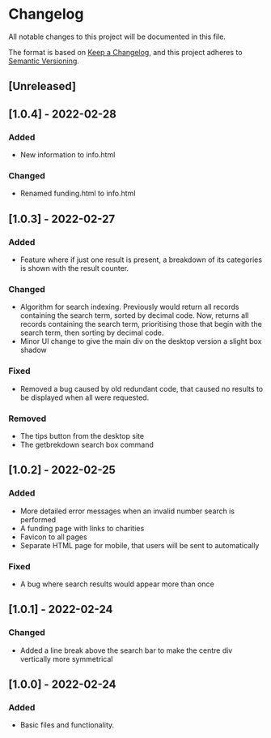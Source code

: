 # Changelog

All notable changes to this project will be documented in this file.

The format is based on [Keep a Changelog](https://keepachangelog.com/en/1.0.0/),
and this project adheres to [Semantic Versioning](https://semver.org/spec/v2.0.0.html).

## [Unreleased]

## [1.0.4] - 2022-02-28

### Added

-   New information to info.html

### Changed

-   Renamed funding.html to info.html

## [1.0.3] - 2022-02-27

### Added

-   Feature where if just one result is present, a breakdown of its categories is shown with the result counter.

### Changed

-   Algorithm for search indexing. Previously would return all records containing
    the search term, sorted by decimal code. Now, returns all records containing the search term,
    prioritising those that begin with the search term, then sorting by decimal code.
-   Minor UI change to give the main div on the desktop version a slight box shadow

### Fixed

-   Removed a bug caused by old redundant code, that caused no results to be displayed when all were requested.

### Removed

-   The tips button from the desktop site
-   The getbrekdown search box command

## [1.0.2] - 2022-02-25

### Added

-   More detailed error messages when an invalid number search is performed
-   A funding page with links to charities
-   Favicon to all pages
-   Separate HTML page for mobile, that users will be sent to automatically

### Fixed

-   A bug where search results would appear more than once

## [1.0.1] - 2022-02-24

### Changed

-   Added a line break above the search bar to make the centre div vertically
    more symmetrical

## [1.0.0] - 2022-02-24

### Added

-   Basic files and functionality.
